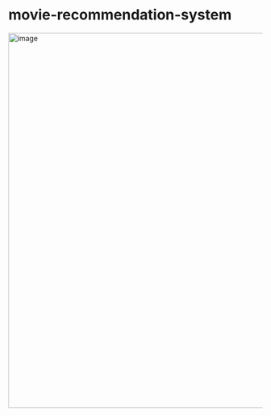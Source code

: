 # movie-recommendation-system
<img width="743" alt="image" src="https://github.com/AymaanPathan/movie-recommendation-system/assets/118355098/de365b8f-ec21-4036-b186-8e8e7dc7bfab">
